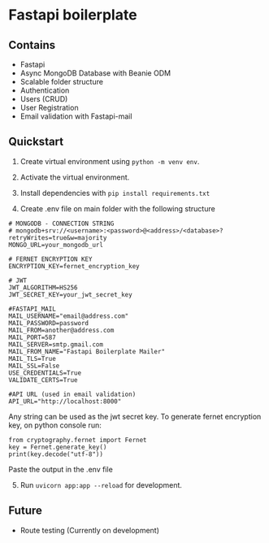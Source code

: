 # Fastapi boilerplate

## Contains

- Fastapi
- Async MongoDB Database with Beanie ODM
- Scalable folder structure
- Authentication
- Users (CRUD)
- User Registration
- Email validation with Fastapi-mail

## Quickstart

1. Create virtual environment using `python -m venv env`.
2. Activate the virtual environment.
3. Install dependencies with `pip install requirements.txt`

4. Create .env file on main folder with the following structure

```
# MONGODB - CONNECTION STRING
# mongodb+srv://<username>:<password>@<address>/<database>?retryWrites=true&w=majority
MONGO_URL=your_mongodb_url

# FERNET ENCRYPTION KEY
ENCRYPTION_KEY=fernet_encryption_key

# JWT
JWT_ALGORITHM=HS256
JWT_SECRET_KEY=your_jwt_secret_key

#FASTAPI_MAIL
MAIL_USERNAME="email@address.com"
MAIL_PASSWORD=password
MAIL_FROM=another@address.com
MAIL_PORT=587
MAIL_SERVER=smtp.gmail.com
MAIL_FROM_NAME="Fastapi Boilerplate Mailer"
MAIL_TLS=True
MAIL_SSL=False
USE_CREDENTIALS=True
VALIDATE_CERTS=True

#API URL (used in email validation)
API_URL="http://localhost:8000"

```

Any string can be used as the jwt secret key.
To generate fernet encryption key, on python console run:

```
from cryptography.fernet import Fernet
key = Fernet.generate_key()
print(key.decode("utf-8"))

```

Paste the output in the .env file

5. Run `uvicorn app:app --reload` for development.

## Future

- Route testing (Currently on development)
